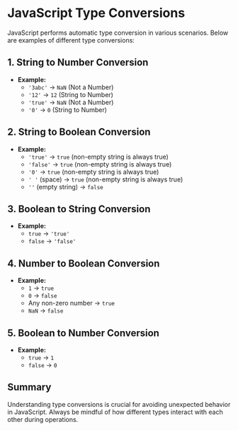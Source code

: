 # JavaScript Type Conversions

JavaScript performs automatic type conversion in various scenarios. Below are examples of different type conversions:

## 1. String to Number Conversion

- **Example:** 
  - `'3abc'` → `NaN` (Not a Number)
  - `'12'` → `12` (String to Number)
  - `'true'` → `NaN` (Not a Number)
  - `'0'` → `0` (String to Number)
  
## 2. String to Boolean Conversion

- **Example:**
  - `'true'` → `true` (non-empty string is always true)
  - `'false'` → `true` (non-empty string is always true)
  - `'0'` → `true` (non-empty string is always true)
  - `' '` (space) → `true` (non-empty string is always true)
  - `''` (empty string) → `false`

## 3. Boolean to String Conversion

- **Example:**
  - `true` → `'true'`
  - `false` → `'false'`

## 4. Number to Boolean Conversion

- **Example:**
  - `1` → `true`
  - `0` → `false`
  - Any non-zero number → `true`
  - `NaN` → `false`

## 5. Boolean to Number Conversion

- **Example:**
  - `true` → `1`
  - `false` → `0`

## Summary

Understanding type conversions is crucial for avoiding unexpected behavior in JavaScript. Always be mindful of how different types interact with each other during operations.
